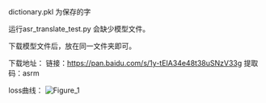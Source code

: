 dictionary.pkl 为保存的字

运行asr_translate_test.py 会缺少模型文件。

下载模型文件后，放在同一文件夹即可。

下载地址：
链接：https://pan.baidu.com/s/1y-tEIA34e48t38uSNzV33g 
提取码：asrm

loss曲线：
![Figure_1](https://github.com/WThirteen/asr_thchs30/assets/100677199/b78fbc24-8fcd-414c-84df-13fa5f2e29f7)

